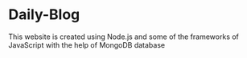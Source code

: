 # Daily-Blog
This website is created using Node.js and some of the frameworks of JavaScript with the help of MongoDB database
